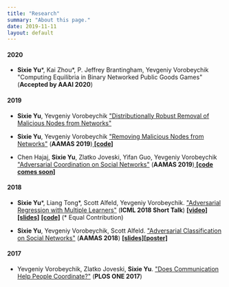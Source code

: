 ```yaml
---
title: "Research"
summary: "About this page."
date: 2019-11-11
layout: default
---
```

#### 2020
- **Sixie Yu**\*, Kai Zhou\*, P. Jeffrey Brantingham, Yevgeniy Vorobeychik "Computing Equilibria in Binary Networked Public Goods Games" (**Accepted by AAAI 2020**) 


#### 2019
- **Sixie Yu**, Yevgeniy Vorobeychik ["Distributionally Robust Removal of Malicious Nodes from Networks"](https://arxiv.org/abs/1901.11463) 

- **Sixie Yu**, Yevgeniy Vorobeychik ["Removing Malicious Nodes from Networks"](https://arxiv.org/pdf/1812.11448.pdf) (**AAMAS 2019**)[  **[code]**  ](https://github.com/marsplus/Remove-Malicious-Nodes-from-Networks)

- Chen Hajaj, **Sixie Yu**, Zlatko Joveski, Yifan Guo, Yevgeniy Vorobeychik ["Adversarial Coordination on Social Networks"](https://dl.acm.org/citation.cfm?id=3331866) (**AAMAS 2019**)[  **[code comes soon]** ]()

#### 2018
- **Sixie Yu**\*, Liang Tong\*, Scott Alfeld, Yevgeniy Vorobeychik. ["Adversarial Regression with Multiple Learners"](https://arxiv.org/pdf/1806.02256.pdf) (**ICML 2018 Short Talk**) [**[video]**](https://vimeo.com/287807252) [**[slides]**](assets/slides/icml18.pdf) [**[code]**](https://github.com/marsplus/Adversarial-Regression-with-Multiple-Learners) (\* Equal Contribution) 

- **Sixie Yu**, Yevgeniy Vorobeychik, Scott Alfeld. ["Adversarial Classification on Social Networks"](https://arxiv.org/pdf/1801.08159.pdf) (**AAMAS 2018**) [**[slides]**](assets/slides/aamas18.pdf)[**[poster]**](assets/posters/aamas18.pdf)  

#### 2017
- Yevgeniy Vorobeychik, Zlatko Joveski, **Sixie Yu**. ["Does Communication Help People Coordinate?"](http://journals.plos.org/plosone/article?id=10.1371/journal.pone.0170780) (**PLOS ONE 2017**)






